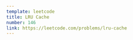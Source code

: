 ```yaml
---
template: leetcode
title: LRU Cache
number: 146
link: https://leetcode.com/problems/lru-cache
---
```

